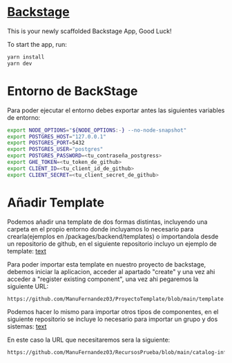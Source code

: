 # [Backstage](https://backstage.io)

This is your newly scaffolded Backstage App, Good Luck!

To start the app, run:

```sh
yarn install
yarn dev
```
# Entorno de BackStage
Para poder ejecutar el entorno debes exportar antes las siguientes variables de entorno:
```sh
export NODE_OPTIONS="${NODE_OPTIONS:-} --no-node-snapshot"
export POSTGRES_HOST="127.0.0.1"
export POSTGRES_PORT=5432
export POSTGRES_USER="postgres"
export POSTGRES_PASSWORD=<tu_contraseña_postgress>
export GHE_TOKEN=<tu_token_de_github>
export CLIENT_ID=<tu_client_id_de_github>
export CLIENT_SECRET=<tu_client_secret_de_github>
```
# Añadir Template
Podemos añadir una template de dos formas distintas, incluyendo una carpeta en
el propio entorno donde incluyamos lo necesario para crearla(ejemplos en /packages/backend/templates)
o importandola desde un repositorio de github, en el siguiente repositorio incluyo un ejemplo de template:
[text](https://github.com/ManuFernandez03/ProyectoTemplate)

Para poder importar esta template en nuestro proyecto de backstage, debemos iniciar la aplicacion,
acceder al apartado "create" y una vez ahi acceder a "register existing component", una vez ahi
pegaremos la siguiente URL:
```sh
https://github.com/ManuFernandez03/ProyectoTemplate/blob/main/template.yaml
```

Podemos hacer lo mismo para importar otros tipos de componentes, en el siguiente repositorio se 
incluye lo necesario para importar un grupo y dos sistemas:
[text](https://github.com/ManuFernandez03/RecursosPrueba)

En este caso la URL que necesitaremos sera la siguiente:
```sh
https://github.com/ManuFernandez03/RecursosPrueba/blob/main/catalog-info.yaml
```
